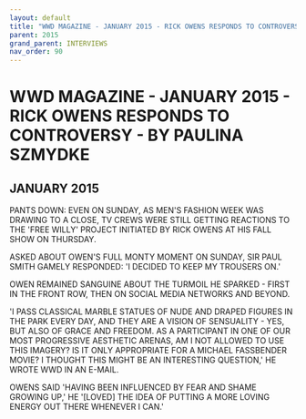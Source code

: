 ```yaml
---
layout: default
title: "WWD MAGAZINE - JANUARY 2015 - RICK OWENS RESPONDS TO CONTROVERSY - BY PAULINA SZMYDKE"
parent: 2015
grand_parent: INTERVIEWS
nav_order: 90
---
```


# WWD MAGAZINE - JANUARY 2015 - RICK OWENS RESPONDS TO CONTROVERSY - BY PAULINA SZMYDKE
## JANUARY 2015

<p>PANTS DOWN: EVEN ON SUNDAY, AS MEN'S FASHION WEEK WAS DRAWING TO A CLOSE, TV CREWS WERE STILL GETTING REACTIONS TO THE 'FREE WILLY' PROJECT INITIATED BY RICK OWENS AT HIS FALL SHOW ON THURSDAY.</p>
<p>ASKED ABOUT OWEN'S FULL MONTY MOMENT ON SUNDAY, SIR PAUL SMITH GAMELY RESPONDED: 'I DECIDED TO KEEP MY TROUSERS ON.'</p>
<p>OWEN REMAINED SANGUINE ABOUT THE TURMOIL HE SPARKED - FIRST IN THE FRONT ROW, THEN ON SOCIAL MEDIA NETWORKS AND BEYOND.</p>
<p>'I PASS CLASSICAL MARBLE STATUES OF NUDE AND DRAPED FIGURES IN THE PARK EVERY DAY, AND THEY ARE A VISION OF SENSUALITY - YES, BUT ALSO OF GRACE AND FREEDOM. AS A PARTICIPANT IN ONE OF OUR MOST PROGRESSIVE AESTHETIC ARENAS, AM I NOT ALLOWED TO USE THIS IMAGERY? IS IT ONLY APPROPRIATE FOR A MICHAEL FASSBENDER MOVIE? I THOUGHT THIS MIGHT BE AN INTERESTING QUESTION,' HE WROTE WWD IN AN E-MAIL.</p>
<p>OWENS SAID 'HAVING BEEN INFLUENCED BY FEAR AND SHAME GROWING UP,' HE '[LOVED] THE IDEA OF PUTTING A MORE LOVING ENERGY OUT THERE WHENEVER I CAN.'</p>

